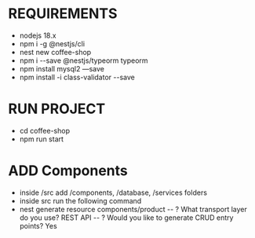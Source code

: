 # REQUIREMENTS
- nodejs 18.x
- npm i -g @nestjs/cli
- nest new coffee-shop
- npm i --save @nestjs/typeorm typeorm
- npm install mysql2 —save
- npm install -i class-validator --save


# RUN PROJECT
- cd coffee-shop
- npm run start

# ADD Components
- inside /src add /components, /database, /services folders
- inside src run the following command
- nest generate resource components/product
-- ? What transport layer do you use? REST API
-- ? Would you like to generate CRUD entry points? Yes